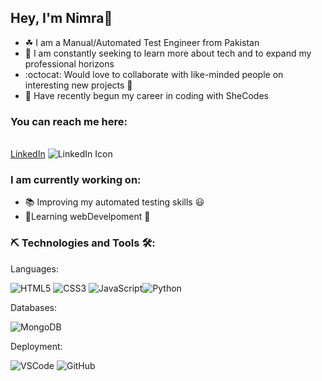 <H2>Hey, I'm Nimra👋</H2> 

<ul>
<li>☘ I am a Manual/Automated Test Engineer from Pakistan</li>

<li>🌅 I am constantly seeking to learn more about tech and to expand my professional horizons</li>

<li>:octocat: Would love to collaborate with like-minded people on interesting new projects 🤝</li>

<li>👀 Have recently begun my career in coding with SheCodes</li>
</ul>

 <h3>You can reach me here:</h3> <br />
<a href = "www.linkedin.com/in/nimra-awan/" rel="nofollow">LinkedIn</a> <img src="https://camo.githubusercontent.com/e227e068f9cb62ce041d76f6375893382e1b3ee35dd74019f40c45c1fdc97d2f/68747470733a2f2f696d672e69636f6e73382e636f6d2f6f6666696365732f31372f3030303030302f6c696e6b6564696e2e706e67" alt="LinkedIn Icon" data-canonical-src="https://img.icons8.com/offices/17/000000/linkedin.png" style="max-width: 100%;">

<h3>I am currently working on:</h3>
<ul>
<li>📚 Improving my automated testing skills 😃</li>  

 <li>🧱Learning webDevelpoment 🎨</li> 
</ul>

<h3>⛏️ Technologies and Tools 🛠️:</h3>

Languages:

<img src="https://camo.githubusercontent.com/fde409a1402a326cd146ce3448037b9167fbf9577012c9937b3885d66f28d7d4/68747470733a2f2f696d672e736869656c64732e696f2f62616467652f2d48544d4c352d7265643f6c6f676f3d68746d6c35266c6f676f436f6c6f723d7768697465267374796c653d666f722d7468652d6261646765" alt="HTML5" data-canonical-src="https://img.shields.io/badge/-HTML5-red?logo=html5&amp;logoColor=white&amp;style=for-the-badge" style="max-width: 100%;">  <img src="https://camo.githubusercontent.com/e90f11005c29105c713a0502ac13b86ee0c4f9b82641f5eac5e2e79bd11e269f/68747470733a2f2f696d672e736869656c64732e696f2f62616467652f434353332d626c75653f6c6f676f3d63737333266c6f676f436f6c6f723d666666666666267374796c653d666f722d7468652d6261646765" alt="CSS3" data-canonical-src="https://img.shields.io/badge/CCS3-blue?logo=css3&amp;logoColor=ffffff&amp;style=for-the-badge" style="max-width: 100%;">  <img src="https://camo.githubusercontent.com/5953e205ff5051fb8eebec82a203cb9effe5fade8d2cec97079851d41dd42260/68747470733a2f2f696d672e736869656c64732e696f2f62616467652f4a4156415343524950542d3030303030303f6c6f676f3d6a617661736372697074266c6f676f436f6c6f723d666664363438267374796c653d666f722d7468652d6261646765" alt="JavaScript" data-canonical-src="https://img.shields.io/badge/JAVASCRIPT-000000?logo=javascript&amp;logoColor=ffd648&amp;style=for-the-badge" style="max-width: 100%;"><img src="https://camo.githubusercontent.com/67b497c5edb10f2ee0100e599d60ed64ef35300336c0321b22f175124d11f6f7/68747470733a2f2f696d672e736869656c64732e696f2f62616467652f505954484f4e2d6666643634383f6c6f676f3d707974686f6e266c6f676f436f6c6f723d343236613863267374796c653d666f722d7468652d6261646765" alt="Python" data-canonical-src="https://img.shields.io/badge/PYTHON-ffd648?logo=python&amp;logoColor=426a8c&amp;style=for-the-badge" style="max-width: 100%;">

Databases:

<img src="https://camo.githubusercontent.com/5e8a8e40a480f8f685920ce6aae93336261af1f2be59eaba9de6c75d76e9f6aa/68747470733a2f2f696d672e736869656c64732e696f2f62616467652f4d6f6e676f44422d3565336533373f6c6f676f3d6d6f6e676f6462266c6f676f436f6c6f723d343362313530267374796c653d666f722d7468652d6261646765" alt="MongoDB" data-canonical-src="https://img.shields.io/badge/MongoDB-5e3e37?logo=mongodb&amp;logoColor=43b150&amp;style=for-the-badge" style="max-width: 100%;">

Deployment:

<img src="https://camo.githubusercontent.com/85952060230dbf9b3fa81b41e5655acbd8306ca97bc2cb5f0697814446b4c74e/68747470733a2f2f696d672e736869656c64732e696f2f62616467652f5653436f64652d3030303030303f6c6f676f3d76697375616c2d73747564696f2d636f6465266c6f676f436f6c6f723d303037326238267374796c653d666f722d7468652d6261646765" alt="VSCode" data-canonical-src="https://img.shields.io/badge/VSCode-000000?logo=visual-studio-code&amp;logoColor=0072b8&amp;style=for-the-badge" style="max-width: 100%;">  <img src="https://camo.githubusercontent.com/4f9fa2f5c539177f5330119c5a38bc723bae80cf818481fc9df6ae2974603ebb/68747470733a2f2f696d672e736869656c64732e696f2f62616467652f4769744875622d3030303030303f6c6f676f3d676974687562266c6f676f436f6c6f723d666666666666267374796c653d666f722d7468652d6261646765" alt="GitHub" data-canonical-src="https://img.shields.io/badge/GitHub-000000?logo=github&amp;logoColor=ffffff&amp;style=for-the-badge" style="max-width: 100%;">

